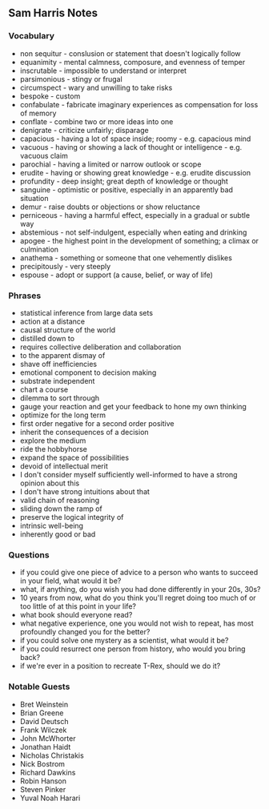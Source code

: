 ## Sam Harris Notes


### Vocabulary
- non sequitur - conslusion or statement that doesn't logically follow
- equanimity - mental calmness, composure, and evenness of temper
- inscrutable - impossible to understand or interpret
- parsimonious - stingy or frugal
- circumspect - wary and unwilling to take risks
- bespoke - custom
- confabulate - fabricate imaginary experiences as compensation for loss of memory
- conflate - combine two or more ideas into one
- denigrate - criticize unfairly; disparage
- capacious - having a lot of space inside; roomy - e.g. capacious mind
- vacuous - having or showing a lack of thought or intelligence - e.g. vacuous claim
- parochial - having a limited or narrow outlook or scope
- erudite - having or showing great knowledge - e.g. erudite discussion
- profundity - deep insight; great depth of knowledge or thought
- sanguine - optimistic or positive, especially in an apparently bad situation
- demur - raise doubts or objections or show reluctance
- perniceous - having a harmful effect, especially in a gradual or subtle way
- abstemious - not self-indulgent, especially when eating and drinking
- apogee - the highest point in the development of something; a climax or culmination
- anathema - something or someone that one vehemently dislikes
- precipitously - very steeply
- espouse - adopt or support (a cause, belief, or way of life)


### Phrases
- statistical inference from large data sets
- action at a distance
- causal structure of the world
- distilled down to
- requires collective deliberation and collaboration
- to the apparent dismay of
- shave off inefficiencies
- emotional component to decision making
- substrate independent
- chart a course
- dilemma to sort through
- gauge your reaction and get your feedback to hone my own thinking
- optimize for the long term
- first order negative for a second order positive
- inherit the consequences of a decision
- explore the medium
- ride the hobbyhorse
- expand the space of possibilities
- devoid of intellectual merit
- I don't consider myself sufficiently well-informed to have a strong opinion about this
- I don't have strong intuitions about that
- valid chain of reasoning
- sliding down the ramp of
- preserve the logical integrity of
- intrinsic well-being
- inherently good or bad


### Questions
- if you could give one piece of advice to a person who wants to succeed in your field, what would it be? 
- what, if anything, do you wish you had done differently in your 20s, 30s?
- 10 years from now, what do you think you'll regret doing too much of or too little of at this point in your life?
- what book should everyone read?
- what negative experience, one you would not wish to repeat, has most profoundly changed you for the better?
- if you could solve one mystery as a scientist, what would it be?
- if you could resurrect one person from history, who would you bring back?
- if we're ever in a position to recreate T-Rex, should we do it?


### Notable Guests
- Bret Weinstein
- Brian Greene
- David Deutsch
- Frank Wilczek
- John McWhorter
- Jonathan Haidt
- Nicholas Christakis
- Nick Bostrom
- Richard Dawkins
- Robin Hanson
- Steven Pinker
- Yuval Noah Harari
